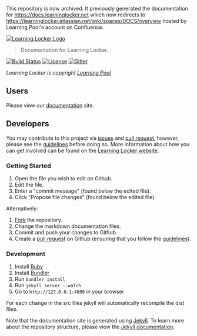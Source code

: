 This repository is now archived. It previously generated the documentation for https://docs.learninglocker.net which now redirects to https://learninglocker.atlassian.net/wiki/spaces/DOCS/overview hosted by Learning Pool's account on Confluence.

[![Learning Locker Logo](https://raw.githubusercontent.com/LearningLocker/docs/master/src/images/logo-small.png)](https://learninglocker.net)   
> Documentation for Learning Locker.

[![Build Status](https://travis-ci.org/LearningLocker/docs.svg?branch=master)](https://travis-ci.org/LearningLocker/docs)
[![License](https://poser.pugx.org/learninglocker/learninglocker/license.svg)](http://opensource.org/licenses/GPL-3.0)
[![Gitter](https://badges.gitter.im/Join%20Chat.svg)](https://gitter.im/LearningLocker/learninglocker?utm_source=badge&utm_medium=badge&utm_campaign=pr-badge&utm_content=badge)

*Learning Locker is copyright [Learning Pool](http://learningpool.com)*

## Users
Please view our [documentation](http://docs.learninglocker.net) site.

## Developers
You may contribute to this project via [issues](/issues) and [pull request](/pulls), however, please see the [guidelines](/contributing.md) before doing so. More information about how you can get involved can be found on the [Learning Locker website](http://learninglocker.net/community/get-involved/).

### Getting Started
1. Open the file you wish to edit on Github.
2. Edit the file.
3. Enter a "commit message" (found below the edited file).
4. Click "Propose file changes" (found below the edited file).

Alternatively:

1. [Fork](/fork) the repository.
2. Change the markdown documentation files.
3. Commit and push your changes to Github.
4. Create a [pull request](/pulls) on Github (ensuring that you follow the [guidelines](/contributing.md)).

### Development
1. Install [Ruby](https://www.ruby-lang.org/en/documentation/installation/)
2. Install [Bundler](https://bundler.io/)
3. Run `bundler install`
4. Run `jekyll server --watch`
5. Go to `http://127.0.0.1:4000` in your browser

For each change in the src files jekyll will automatically recompile the dist files.

Note that the documentation site is generated using [Jekyll](http://jekyllrb.com/). To learn more about the repository structure, please view the [Jekyll documentation](http://jekyllrb.com/docs/home/).
